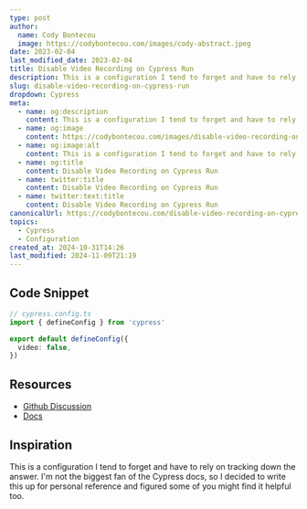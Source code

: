 ```yaml
---
type: post
author:
  name: Cody Bontecou
  image: https://codybontecou.com/images/cody-abstract.jpeg
date: 2023-02-04
last_modified_date: 2023-02-04
title: Disable Video Recording on Cypress Run
description: This is a configuration I tend to forget and have to rely on tracking down the answer. I'm not the biggest fan of the Cypress docs, so I decided to write this up for personal reference and figured some of you might find it helpful too.
slug: disable-video-recording-on-cypress-run
dropdown: Cypress
meta:
  - name: og:description
    content: This is a configuration I tend to forget and have to rely on tracking down the answer. I'm not the biggest fan of the Cypress docs, so I decided to write this up for personal reference and figured some of you might find it helpful too.
  - name: og:image
    content: https://codybontecou.com/images/disable-video-recording-on-cypress-run.png
  - name: og:image:alt
    content: This is a configuration I tend to forget and have to rely on tracking down the answer. I'm not the biggest fan of the Cypress docs, so I decided to write this up for personal reference and figured some of you might find it helpful too.
  - name: og:title
    content: Disable Video Recording on Cypress Run
  - name: twitter:title
    content: Disable Video Recording on Cypress Run
  - name: twitter:text:title
    content: Disable Video Recording on Cypress Run
canonicalUrl: https://codybontecou.com/disable-video-recording-on-cypress-run.html
topics:
  - Cypress
  - Configuration
created_at: 2024-10-31T14:26
last_modified: 2024-11-09T21:19
---
```


## Code Snippet

```ts
// cypress.config.ts
import { defineConfig } from 'cypress'

export default defineConfig({
  video: false,
})
```

## Resources

- [Github Discussion](https://github.com/cypress-io/cypress/issues/867)
- [Docs](https://docs.cypress.io/guides/references/configuration#Videos)

## Inspiration

This is a configuration I tend to forget and have to rely on tracking down the answer. I'm not the biggest fan of the Cypress docs, so I decided to write this up for personal reference and figured some of you might find it helpful too.
